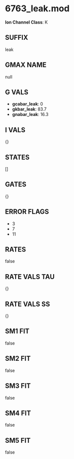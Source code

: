 # 6763_leak.mod

**Ion Channel Class**: K

## SUFFIX

leak

## GMAX NAME

null

## G VALS

- **gcabar_leak**: 0
- **gkbar_leak**: 83.7
- **gnabar_leak**: 16.3

## I VALS

{}

## STATES

[]

## GATES

{}

## ERROR FLAGS

- 3
- 7
- 11

## RATES

false

## RATE VALS TAU

{}

## RATE VALS SS

{}

## SM1 FIT

false

## SM2 FIT

false

## SM3 FIT

false

## SM4 FIT

false

## SM5 FIT

false
